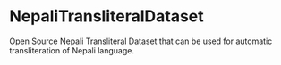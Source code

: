 # NepaliTransliteralDataset
Open Source Nepali Transliteral Dataset that can be used for automatic transliteration of Nepali language.
